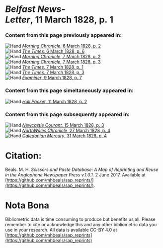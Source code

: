# *Belfast News-Letter*, 11 March 1828, p. 1  
  
### Content from this page previously appeared in:  
![Hand](http://scissorsandpaste.net/wp-content/uploads/2017/06/smallhandpointer.png) [*Morning Chronicle*, 6 March 1828, p. 2](https://mhbeals.github.io/sap_html/Morning-Chronicle/Morning-Chronicle-6-March-1828-p-2)  
![Hand](http://scissorsandpaste.net/wp-content/uploads/2017/06/smallhandpointer.png) [*The Times*, 6 March 1828, p. 6](https://mhbeals.github.io/sap_html/The-Times/The-Times-6-March-1828-p-6)  
![Hand](http://scissorsandpaste.net/wp-content/uploads/2017/06/smallhandpointer.png) [*Morning Chronicle*, 7 March 1828, p. 2](https://mhbeals.github.io/sap_html/Morning-Chronicle/Morning-Chronicle-7-March-1828-p-2)  
![Hand](http://scissorsandpaste.net/wp-content/uploads/2017/06/smallhandpointer.png) [*Morning Chronicle*, 7 March 1828, p. 3](https://mhbeals.github.io/sap_html/Morning-Chronicle/Morning-Chronicle-7-March-1828-p-3)  
![Hand](http://scissorsandpaste.net/wp-content/uploads/2017/06/smallhandpointer.png) [*The Times*, 7 March 1828, p. 1](https://mhbeals.github.io/sap_html/The-Times/The-Times-7-March-1828-p-1)  
![Hand](http://scissorsandpaste.net/wp-content/uploads/2017/06/smallhandpointer.png) [*The Times*, 7 March 1828, p. 3](https://mhbeals.github.io/sap_html/The-Times/The-Times-7-March-1828-p-3)  
![Hand](http://scissorsandpaste.net/wp-content/uploads/2017/06/smallhandpointer.png) [*Examiner*, 9 March 1828, p. 7](https://mhbeals.github.io/sap_html/Examiner/Examiner-9-March-1828-p-7)  
  
### Content from this page simeltaneously appeared in:  
![Hand](http://scissorsandpaste.net/wp-content/uploads/2017/06/smallhandpointer.png) [*Hull Packet*, 11 March 1828, p. 2](https://mhbeals.github.io/sap_html/Hull-Packet/Hull-Packet-11-March-1828-p-2)  
  
### Content from this page subsequently appeared in:  
![Hand](http://scissorsandpaste.net/wp-content/uploads/2017/06/smallhandpointer.png) [*Newcastle Courant*, 15 March 1828, p. 3](https://mhbeals.github.io/sap_html/Newcastle-Courant/Newcastle-Courant-15-March-1828-p-3)  
![Hand](http://scissorsandpaste.net/wp-content/uploads/2017/06/smallhandpointer.png) [*NorthWales Chronicle*, 27 March 1828, p. 4](https://mhbeals.github.io/sap_html/NorthWales-Chronicle/NorthWales-Chronicle-27-March-1828-p-4)  
![Hand](http://scissorsandpaste.net/wp-content/uploads/2017/06/smallhandpointer.png) [*Caledonian Mercury*, 31 March 1828, p. 4](https://mhbeals.github.io/sap_html/Caledonian-Mercury/Caledonian-Mercury-31-March-1828-p-4)  


# Citation: 

Beals. M. H. *Scissors and Paste Database: A Map of Reprinting and Reuse in the Anglophone Newspaper Press v.1.0.1.* 2 June 2017. Available at [https://github.com/mhbeals/sap_reprints/](https://github.com/mhbeals/sap_reprints/). 

# Nota Bona

Bibliometric data is time consuming to produce but benefits us all. Please remember to cite or acknowledge this and any other bibliometric data you use in your research. All data is available CC-BY 4.0 at [https://github.com/mhbeals/sap_reprints](https://github.com/mhbeals/sap_reprints)